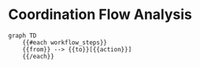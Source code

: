 # Coordination Flow Analysis
```mermaid
graph TD
    {{#each workflow_steps}}
    {{from}} --> {{to}}[{{action}}]
    {{/each}}
```
